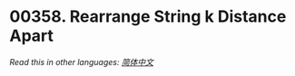 # 00358. Rearrange String k Distance Apart

  _Read this in other languages:_
    [_简体中文_](README.zh-CN.md)

